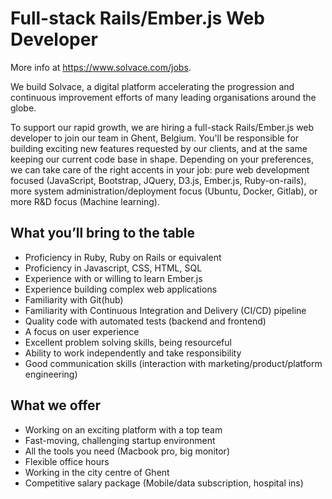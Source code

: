 # Full-stack Rails/Ember.js Web Developer

More info at https://www.solvace.com/jobs.

We build Solvace, a digital platform accelerating the progression and continuous improvement efforts of many leading organisations around the globe.

To support our rapid growth, we are hiring a full-stack Rails/Ember.js web developer to join our team in Ghent, Belgium. You'll be responsible for building exciting new features requested by our clients, and at the same keeping our current code base in shape. Depending on your preferences, we can take care of the right accents in your job: pure web development focused (JavaScript, Bootstrap, JQuery, D3.js, Ember.js, Ruby-on-rails), more system administration/deployment focus (Ubuntu, Docker, Gitlab), or more R&D focus (Machine learning).

## What you’ll bring to the table

* Proficiency in Ruby, Ruby on Rails or equivalent
* Proficiency in Javascript, CSS, HTML, SQL
* Experience with or willing to learn Ember.js
* Experience building complex web applications
* Familiarity with Git(hub)
* Familiarity with Continuous Integration and Delivery (CI/CD) pipeline
* Quality code with automated tests (backend and frontend)
* A focus on user experience
* Excellent problem solving skills, being resourceful
* Ability to work independently and take responsibility
* Good communication skills (interaction with marketing/product/platform engineering)

## What we offer

* Working on an exciting platform with a top team
* Fast-moving, challenging startup environment
* All the tools you need (Macbook pro, big monitor)
* Flexible office hours
* Working in the city centre of Ghent
* Competitive salary package (Mobile/data subscription, hospital ins)

